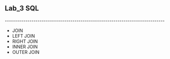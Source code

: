 ## Lab_3 SQL
<p>------------------------------------------------------------------------------</p>
<ul>
  <li>JOIN</li>
  <li>LEFT JOIN</li>
  <li>RIGHT JOIN</li>
  <li>INNER JOIN</li>
  <li>OUTER JOIN</li>
</ul>
